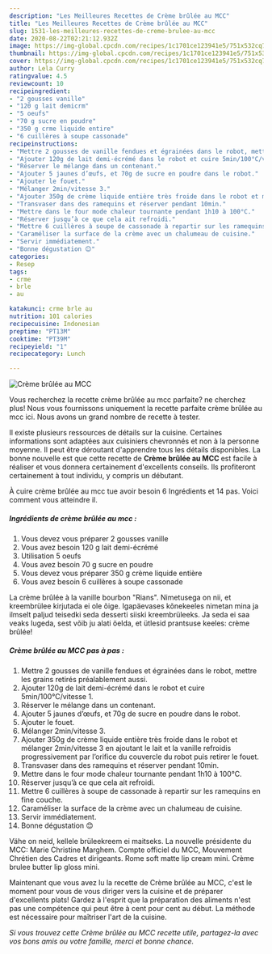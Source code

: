 ```yaml
---
description: "Les Meilleures Recettes de Crème brûlée au MCC"
title: "Les Meilleures Recettes de Crème brûlée au MCC"
slug: 1531-les-meilleures-recettes-de-creme-brulee-au-mcc
date: 2020-08-22T02:21:12.932Z
image: https://img-global.cpcdn.com/recipes/1c1701ce123941e5/751x532cq70/creme-brulee-au-mcc-photo-principale-de-la-recette.jpg
thumbnail: https://img-global.cpcdn.com/recipes/1c1701ce123941e5/751x532cq70/creme-brulee-au-mcc-photo-principale-de-la-recette.jpg
cover: https://img-global.cpcdn.com/recipes/1c1701ce123941e5/751x532cq70/creme-brulee-au-mcc-photo-principale-de-la-recette.jpg
author: Lela Curry
ratingvalue: 4.5
reviewcount: 10
recipeingredient:
- "2 gousses vanille"
- "120 g lait demicrm"
- "5 oeufs"
- "70 g sucre en poudre"
- "350 g crme liquide entire"
- "6 cuillères à soupe cassonade"
recipeinstructions:
- "Mettre 2 gousses de vanille fendues et égrainées dans le robot, mettre les grains retirés préalablement aussi."
- "Ajouter 120g de lait demi-écrémé dans le robot et cuire 5min/100°C/vitesse 1."
- "Réserver le mélange dans un contenant."
- "Ajouter 5 jaunes d’œufs, et 70g de sucre en poudre dans le robot."
- "Ajouter le fouet."
- "Mélanger 2min/vitesse 3."
- "Ajouter 350g de crème liquide entière très froide dans le robot et mélanger 2min/vitesse 3 en ajoutant le lait et la vanille refroidis progressivement par l’orifice du couvercle du robot puis retirer le fouet."
- "Transvaser dans des ramequins et réserver pendant 10min."
- "Mettre dans le four mode chaleur tournante pendant 1h10 à 100°C."
- "Réserver jusqu’à ce que cela ait refroidi."
- "Mettre 6 cuillères à soupe de cassonade à repartir sur les ramequins en fine couche."
- "Caraméliser la surface de la crème avec un chalumeau de cuisine."
- "Servir immédiatement."
- "Bonne dégustation 😊"
categories:
- Resep
tags:
- crme
- brle
- au

katakunci: crme brle au 
nutrition: 101 calories
recipecuisine: Indonesian
preptime: "PT13M"
cooktime: "PT39M"
recipeyield: "1"
recipecategory: Lunch

---
```



![Crème brûlée au MCC](https://img-global.cpcdn.com/recipes/1c1701ce123941e5/751x532cq70/creme-brulee-au-mcc-photo-principale-de-la-recette.jpg)

Vous recherchez la recette crème brûlée au mcc parfaite? ne cherchez plus! Nous vous fournissons uniquement la recette parfaite crème brûlée au mcc ici. Nous avons un grand nombre de recette à tester.

Il existe plusieurs ressources de détails sur la cuisine. Certaines informations sont adaptées aux cuisiniers chevronnés et non à la personne moyenne. Il peut être déroutant d'apprendre tous les détails disponibles. La bonne nouvelle est que cette recette de <strong> Crème brûlée au MCC </strong> est facile à réaliser et vous donnera certainement d'excellents conseils. Ils profiteront certainement à tout individu, y compris un débutant.

<!--inarticleads1-->

À cuire crème brûlée au mcc tue avoir besoin 6 Ingrédients et 14 pas. Voici comment vous atteindre il.

##### Ingrédients de crème brûlée au mcc :

1. Vous devez vous préparer 2 gousses vanille
1. Vous avez besoin 120 g lait demi-écrémé
1. Utilisation 5 oeufs
1. Vous avez besoin 70 g sucre en poudre
1. Vous devez vous préparer 350 g crème liquide entière
1. Vous avez besoin 6 cuillères à soupe cassonade


La crème brûlée à la vanille bourbon &#34;Rians&#34;. Nimetusega on nii, et kreembrülee kirjutada ei ole õige. Igapäevases kõnekeeles nimetan mina ja ilmselt paljud teisedki seda desserti siiski kreembrüleeks. Ja seda ei saa veaks lugeda, sest võib ju alati öelda, et ütlesid prantsuse keeles: crème brûlée! 

<!--inarticleads2-->

##### Crème brûlée au MCC pas à pas :

1. Mettre 2 gousses de vanille fendues et égrainées dans le robot, mettre les grains retirés préalablement aussi.
1. Ajouter 120g de lait demi-écrémé dans le robot et cuire 5min/100°C/vitesse 1.
1. Réserver le mélange dans un contenant.
1. Ajouter 5 jaunes d’œufs, et 70g de sucre en poudre dans le robot.
1. Ajouter le fouet.
1. Mélanger 2min/vitesse 3.
1. Ajouter 350g de crème liquide entière très froide dans le robot et mélanger 2min/vitesse 3 en ajoutant le lait et la vanille refroidis progressivement par l’orifice du couvercle du robot puis retirer le fouet.
1. Transvaser dans des ramequins et réserver pendant 10min.
1. Mettre dans le four mode chaleur tournante pendant 1h10 à 100°C.
1. Réserver jusqu’à ce que cela ait refroidi.
1. Mettre 6 cuillères à soupe de cassonade à repartir sur les ramequins en fine couche.
1. Caraméliser la surface de la crème avec un chalumeau de cuisine.
1. Servir immédiatement.
1. Bonne dégustation 😊


Vähe on neid, kellele brüleekreem ei maitseks. La nouvelle présidente du MCC: Marie Christine Marghem. Compte officiel du MCC, Mouvement Chrétien des Cadres et dirigeants. Rome soft matte lip cream mini. Crème brulee butter lip gloss mini. 

<!--inarticleads1-->

<p>
Maintenant que vous avez lu la recette de Crème brûlée au MCC, c'est le moment pour vous de vous diriger vers la cuisine et de préparer d'excellents plats! Gardez à l'esprit que la préparation des aliments n'est pas une compétence qui peut être à cent pour cent au début. La méthode est nécessaire pour maîtriser l'art de la cuisine.
</p>

<p>
<i>Si vous trouvez cette Crème brûlée au MCC recette utile, partagez-la avec vos bons amis ou votre famille, merci et bonne chance.</i>
</p>
